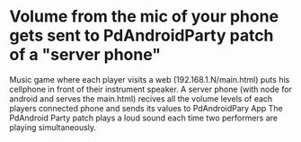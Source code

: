 # Volume from the mic of your phone gets sent to PdAndroidParty patch of a "server phone"

Music game where each player visits a web (192.168.1.N/main.html) puts his cellphone in front of their instrument speaker.
A server phone (with node for android and serves the main.html) recives all the volume levels of each players connected phone and sends its values to PdAndroidPary App
The PdAndroid Party patch plays a loud sound each time two performers are playing simultaneously.


